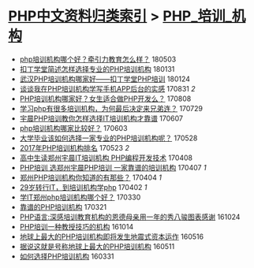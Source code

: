 [PHP中文资料归类索引](../README.md) > [PHP_培训_机构](PHP_培训_机构.md)
====
- [php培训机构哪个好？牵引力教育怎么样？](http://jkwz.applinzi.com/ittc/7098889925422482442.html#php%E5%9F%B9%E8%AE%AD%E6%9C%BA%E6%9E%84%E5%93%AA%E4%B8%AA%E5%A5%BD%EF%BC%9F%E7%89%B5%E5%BC%95%E5%8A%9B%E6%95%99%E8%82%B2%E6%80%8E%E4%B9%88%E6%A0%B7%EF%BC%9F) 180503  
- [扣丁学堂简述怎样选择专业的PHP培训机构](http://jkwz.applinzi.com/ittc/7064761278625481738.html#%E6%89%A3%E4%B8%81%E5%AD%A6%E5%A0%82%E7%AE%80%E8%BF%B0%E6%80%8E%E6%A0%B7%E9%80%89%E6%8B%A9%E4%B8%93%E4%B8%9A%E7%9A%84PHP%E5%9F%B9%E8%AE%AD%E6%9C%BA%E6%9E%84) 180131  
- [武汉PHP培训机构哪家好——扣丁学堂PHP培训](http://jkwz.applinzi.com/ittc/7062162436981785607.html#%E6%AD%A6%E6%B1%89PHP%E5%9F%B9%E8%AE%AD%E6%9C%BA%E6%9E%84%E5%93%AA%E5%AE%B6%E5%A5%BD%E2%80%94%E2%80%94%E6%89%A3%E4%B8%81%E5%AD%A6%E5%A0%82PHP%E5%9F%B9%E8%AE%AD) 180124  
- [谈谈我在PHP培训机构学写手机APP后台的实感](http://jkwz.applinzi.com/ittc/7007978625662714897.html#%E8%B0%88%E8%B0%88%E6%88%91%E5%9C%A8PHP%E5%9F%B9%E8%AE%AD%E6%9C%BA%E6%9E%84%E5%AD%A6%E5%86%99%E6%89%8B%E6%9C%BAAPP%E5%90%8E%E5%8F%B0%E7%9A%84%E5%AE%9E%E6%84%9F) 170831 *2* 
- [PHP培训机构哪家好？女生适合做PHP开发么？](http://jkwz.applinzi.com/ittc/6999424578458485777.html#PHP%E5%9F%B9%E8%AE%AD%E6%9C%BA%E6%9E%84%E5%93%AA%E5%AE%B6%E5%A5%BD%EF%BC%9F%E5%A5%B3%E7%94%9F%E9%80%82%E5%90%88%E5%81%9APHP%E5%BC%80%E5%8F%91%E4%B9%88%EF%BC%9F) 170808  
- [学习php有很多培训机构，为何最后决定来兄弟连？](http://jkwz.applinzi.com/ittc/6995663935389565968.html#%E5%AD%A6%E4%B9%A0php%E6%9C%89%E5%BE%88%E5%A4%9A%E5%9F%B9%E8%AE%AD%E6%9C%BA%E6%9E%84%EF%BC%8C%E4%B8%BA%E4%BD%95%E6%9C%80%E5%90%8E%E5%86%B3%E5%AE%9A%E6%9D%A5%E5%85%84%E5%BC%9F%E8%BF%9E%EF%BC%9F) 170729  
- [宇晨PHP培训教你怎样选择IT培训机构才靠谱](http://jkwz.applinzi.com/ittc/6976528259494708229.html#%E5%AE%87%E6%99%A8PHP%E5%9F%B9%E8%AE%AD%E6%95%99%E4%BD%A0%E6%80%8E%E6%A0%B7%E9%80%89%E6%8B%A9IT%E5%9F%B9%E8%AE%AD%E6%9C%BA%E6%9E%84%E6%89%8D%E9%9D%A0%E8%B0%B1) 170607  
- [php培训机构哪家比较好？](http://jkwz.applinzi.com/ittc/6974952048813409284.html#php%E5%9F%B9%E8%AE%AD%E6%9C%BA%E6%9E%84%E5%93%AA%E5%AE%B6%E6%AF%94%E8%BE%83%E5%A5%BD%EF%BC%9F) 170603  
- [大学毕业该如何选择一家专业的PHP培训机构呢？](http://jkwz.applinzi.com/ittc/6972767395507602437.html#%E5%A4%A7%E5%AD%A6%E6%AF%95%E4%B8%9A%E8%AF%A5%E5%A6%82%E4%BD%95%E9%80%89%E6%8B%A9%E4%B8%80%E5%AE%B6%E4%B8%93%E4%B8%9A%E7%9A%84PHP%E5%9F%B9%E8%AE%AD%E6%9C%BA%E6%9E%84%E5%91%A2%EF%BC%9F) 170528  
- [2017年PHP培训机构排名](http://jkwz.applinzi.com/ittc/6970825486383973381.html#2017%E5%B9%B4PHP%E5%9F%B9%E8%AE%AD%E6%9C%BA%E6%9E%84%E6%8E%92%E5%90%8D) 170523 *2* 
- [高中生读郑州宇晨IT培训机构 PHP编程开发技术](http://jkwz.applinzi.com/ittc/6954176128473367556.html#%E9%AB%98%E4%B8%AD%E7%94%9F%E8%AF%BB%E9%83%91%E5%B7%9E%E5%AE%87%E6%99%A8IT%E5%9F%B9%E8%AE%AD%E6%9C%BA%E6%9E%84+PHP%E7%BC%96%E7%A8%8B%E5%BC%80%E5%8F%91%E6%8A%80%E6%9C%AF) 170408  
- [PHP培训 选郑州宇晨PHP培训 一家靠谱的培训机构](http://jkwz.applinzi.com/ittc/6953438415977710596.html#PHP%E5%9F%B9%E8%AE%AD+%E9%80%89%E9%83%91%E5%B7%9E%E5%AE%87%E6%99%A8PHP%E5%9F%B9%E8%AE%AD+%E4%B8%80%E5%AE%B6%E9%9D%A0%E8%B0%B1%E7%9A%84%E5%9F%B9%E8%AE%AD%E6%9C%BA%E6%9E%84) 170407 *1* 
- [郑州PHP培训机构你知道的有那些？](http://jkwz.applinzi.com/ittc/6952778800197796869.html#%E9%83%91%E5%B7%9EPHP%E5%9F%B9%E8%AE%AD%E6%9C%BA%E6%9E%84%E4%BD%A0%E7%9F%A5%E9%81%93%E7%9A%84%E6%9C%89%E9%82%A3%E4%BA%9B%EF%BC%9F) 170404 *1* 
- [29岁转行IT，到培训机构学php](http://jkwz.applinzi.com/ittc/6951881048949523461.html#29%E5%B2%81%E8%BD%AC%E8%A1%8CIT%EF%BC%8C%E5%88%B0%E5%9F%B9%E8%AE%AD%E6%9C%BA%E6%9E%84%E5%AD%A6php) 170402 *1* 
- [学IT郑州php培训机构哪个好？](http://jkwz.applinzi.com/ittc/6950903896666014725.html#%E5%AD%A6IT%E9%83%91%E5%B7%9Ephp%E5%9F%B9%E8%AE%AD%E6%9C%BA%E6%9E%84%E5%93%AA%E4%B8%AA%E5%A5%BD%EF%BC%9F) 170330  
- [靠谱的PHP培训机构](http://jkwz.applinzi.com/ittc/6947515595846321156.html#%E9%9D%A0%E8%B0%B1%E7%9A%84PHP%E5%9F%B9%E8%AE%AD%E6%9C%BA%E6%9E%84) 170321  
- [PHP语言:深感培训教育机构的恩德母亲用一年的秀八骏图表感谢](http://jkwz.applinzi.com/ittc/6892601503918851077.html#PHP%E8%AF%AD%E8%A8%80%3A%E6%B7%B1%E6%84%9F%E5%9F%B9%E8%AE%AD%E6%95%99%E8%82%B2%E6%9C%BA%E6%9E%84%E7%9A%84%E6%81%A9%E5%BE%B7%E6%AF%8D%E4%BA%B2%E7%94%A8%E4%B8%80%E5%B9%B4%E7%9A%84%E7%A7%80%E5%85%AB%E9%AA%8F%E5%9B%BE%E8%A1%A8%E6%84%9F%E8%B0%A2) 161024  
- [PHP培训一种教授技巧的机构](http://jkwz.applinzi.com/ittc/6888869350785680389.html#PHP%E5%9F%B9%E8%AE%AD%E4%B8%80%E7%A7%8D%E6%95%99%E6%8E%88%E6%8A%80%E5%B7%A7%E7%9A%84%E6%9C%BA%E6%9E%84) 161014  
- [地球上最大的PHP培训机构即将发生地震式资本运作](http://jkwz.applinzi.com/ittc/6832596924783657988.html#%E5%9C%B0%E7%90%83%E4%B8%8A%E6%9C%80%E5%A4%A7%E7%9A%84PHP%E5%9F%B9%E8%AE%AD%E6%9C%BA%E6%9E%84%E5%8D%B3%E5%B0%86%E5%8F%91%E7%94%9F%E5%9C%B0%E9%9C%87%E5%BC%8F%E8%B5%84%E6%9C%AC%E8%BF%90%E4%BD%9C) 160516  
- [据说这就是号称地球上最大的PHP培训机构](http://jkwz.applinzi.com/ittc/6831104014892401669.html#%E6%8D%AE%E8%AF%B4%E8%BF%99%E5%B0%B1%E6%98%AF%E5%8F%B7%E7%A7%B0%E5%9C%B0%E7%90%83%E4%B8%8A%E6%9C%80%E5%A4%A7%E7%9A%84PHP%E5%9F%B9%E8%AE%AD%E6%9C%BA%E6%9E%84) 160511  
- [如何选择PHP培训机构](http://jkwz.applinzi.com/ittc/6815747778403632133.html#%E5%A6%82%E4%BD%95%E9%80%89%E6%8B%A9PHP%E5%9F%B9%E8%AE%AD%E6%9C%BA%E6%9E%84) 160331  
